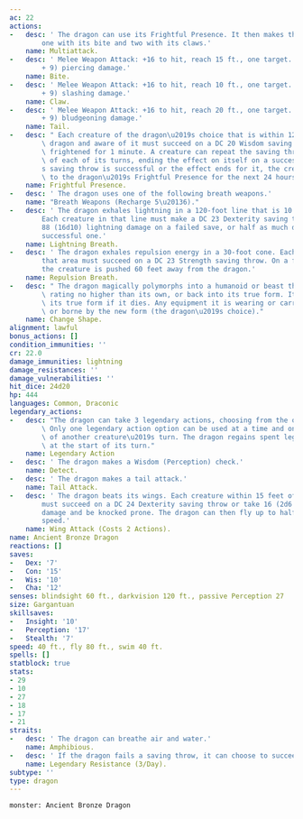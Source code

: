 ```yaml
---
ac: 22
actions:
-   desc: ' The dragon can use its Frightful Presence. It then makes three attacks:
        one with its bite and two with its claws.'
    name: Multiattack.
-   desc: ' Melee Weapon Attack: +16 to hit, reach 15 ft., one target. Hit: 20 (2d10
        + 9) piercing damage.'
    name: Bite.
-   desc: ' Melee Weapon Attack: +16 to hit, reach 10 ft., one target. Hit: 16 (2d6
        + 9) slashing damage.'
    name: Claw.
-   desc: ' Melee Weapon Attack: +16 to hit, reach 20 ft., one target. Hit: 18 (2d8
        + 9) bludgeoning damage.'
    name: Tail.
-   desc: " Each creature of the dragon\u2019s choice that is within 120 feet of the\
        \ dragon and aware of it must succeed on a DC 20 Wisdom saving throw or become\
        \ frightened for 1 minute. A creature can repeat the saving throw at the end\
        \ of each of its turns, ending the effect on itself on a success. If a creature\u2019\
        s saving throw is successful or the effect ends for it, the creature is immune\
        \ to the dragon\u2019s Frightful Presence for the next 24 hours."
    name: Frightful Presence.
-   desc: ' The dragon uses one of the following breath weapons.'
    name: "Breath Weapons (Recharge 5\u20136)."
-   desc: ' The dragon exhales lightning in a 120-foot line that is 10 feet wide.
        Each creature in that line must make a DC 23 Dexterity saving throw, taking
        88 (16d10) lightning damage on a failed save, or half as much damage on a
        successful one.'
    name: Lightning Breath.
-   desc: ' The dragon exhales repulsion energy in a 30-foot cone. Each creature in
        that area must succeed on a DC 23 Strength saving throw. On a failed save,
        the creature is pushed 60 feet away from the dragon.'
    name: Repulsion Breath.
-   desc: " The dragon magically polymorphs into a humanoid or beast that has a challenge\
        \ rating no higher than its own, or back into its true form. It reverts to\
        \ its true form if it dies. Any equipment it is wearing or carrying is absorbed\
        \ or borne by the new form (the dragon\u2019s choice)."
    name: Change Shape.
alignment: lawful
bonus_actions: []
condition_immunities: ''
cr: 22.0
damage_immunities: lightning
damage_resistances: ''
damage_vulnerabilities: ''
hit_dice: 24d20
hp: 444
languages: Common, Draconic
legendary_actions:
-   desc: "The dragon can take 3 legendary actions, choosing from the options below.\
        \ Only one legendary action option can be used at a time and only at the end\
        \ of another creature\u2019s turn. The dragon regains spent legendary actions\
        \ at the start of its turn."
    name: Legendary Action
-   desc: ' The dragon makes a Wisdom (Perception) check.'
    name: Detect.
-   desc: ' The dragon makes a tail attack.'
    name: Tail Attack.
-   desc: ' The dragon beats its wings. Each creature within 15 feet of the dragon
        must succeed on a DC 24 Dexterity saving throw or take 16 (2d6 + 9) bludgeoning
        damage and be knocked prone. The dragon can then fly up to half its flying
        speed.'
    name: Wing Attack (Costs 2 Actions).
name: Ancient Bronze Dragon
reactions: []
saves:
-   Dex: '7'
-   Con: '15'
-   Wis: '10'
-   Cha: '12'
senses: blindsight 60 ft., darkvision 120 ft., passive Perception 27
size: Gargantuan
skillsaves:
-   Insight: '10'
-   Perception: '17'
-   Stealth: '7'
speed: 40 ft., fly 80 ft., swim 40 ft.
spells: []
statblock: true
stats:
- 29
- 10
- 27
- 18
- 17
- 21
straits:
-   desc: ' The dragon can breathe air and water.'
    name: Amphibious.
-   desc: ' If the dragon fails a saving throw, it can choose to succeed instead.'
    name: Legendary Resistance (3/Day).
subtype: ''
type: dragon
---
```

```statblock
monster: Ancient Bronze Dragon
```